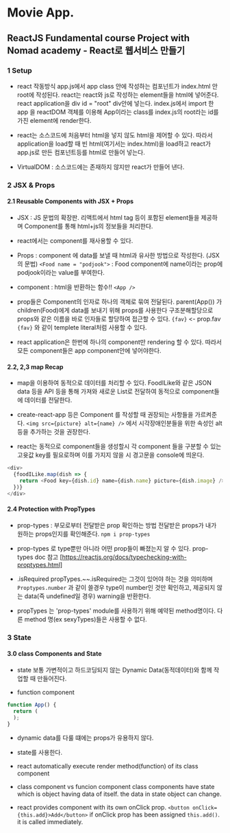 # Movie App.

## ReactJS Fundamental course Project with Nomad academy - React로 웹서비스 만들기

### 1 Setup

- react 작동방식
  app.js에서 app class 안에 작성하는 컴포넌트가 index.html 안 root에 작성된다.
  react는 react와 js로 작성하는 element들을 html에 넣어준다.
  react application을 div id = "root" div안에 넣는다.
  index.js에서 import 한 app 을 reactDOM 객체를 이용해 App이라는 class를 index.js의 root라는 id를 가진 element에 render한다.

- react는 소스코드에 처음부터 html을 넣지 않도 html을 제어할 수 있다.
  따라서 application을 load할 때 빈 html(여기서는 index.html)을 load하고 react가 app.js로 만든 컴포넌트등를 html로 만들어 넣는다.

- VirtualDOM : 소스코드에는 존재하지 않지만 react가 만들어 낸다.

### 2 JSX & Props

#### 2.1 Reusable Components with JSX + Props

- JSX : JS 문법의 확장판. 리액트에서 html tag 등이 포함된 element들을 제공하며 Component를 통해 html+js의 정보들을 처리한다.
- react에서는 component를 재사용할 수 있다.

- Props : component 에 data를 보낼 때 html과 유사한 방법으로 작성한다. (JSX의 문법)
  `<Food name = "podjook">`
  : Food component에 name이라는 prop에 podjook이라는 value를 부여한다.

- component : html을 반환하는 함수!!
  `<App />`

- prop들은 Component의 인자로 하나의 객체로 묶여 전달된다.
  parent(App()) 가 children(Food)에게 data를 보내기 위해 props를 사용한다
  구조분해할당으로 props와 같은 이름을 바로 인자들로 할당하여 접근할 수 있다.
  `{fav}` <- prop.fav
  `{fav}` 와 같이 templete literal처럼 사용할 수 있다.

- react application은 한번에 하나의 component만 rendering 할 수 있다. 따라서 모든 component들은 app component안에 넣어야한다.

#### 2.2, 2,3 map Recap

- map을 이용하여 동적으로 데이터를 처리할 수 있다.
  FoodILike와 같은 JSON data 등을 API 등을 통해 가져와
  새로운 List로 전달하여 동적으로 component들에 데이터를 전달한다.

- create-react-app 등은 Component 를 작성할 때 권장되는 사항들을 가르켜준다.
  `<img src={picture} alt={name} />`
  에서 시각장애인분들을 위한 속성인 alt 등을 추가하는 것을 권장한다.

- react는 동적으로 component들을 생성할시 각 component 들을 구분할 수 있는 고윳값 key를 필요로하며 이를 가지지 않을 시 경고문을 console에 띄운다.

```javascript
<div>
  {foodILike.map(dish => {
    return <Food key={dish.id} name={dish.name} picture={dish.image} />;
  })}
</div>
```

#### 2.4 Protection with PropTypes

- prop-types : 부모로부터 전달받은 prop 확인하는 방법
  전달받은 props가 내가 원하는 props인지를 확인해준다.
  `npm i prop-types`

- prop-types 로 type뿐만 아니라 어떤 prop들이 빠졌는지 알 수 있다. prop-types doc 참고
  [https://reactjs.org/docs/typechecking-with-proptypes.html]

- .isRequired
  propTypes.~~.isRequired는 그것이 있어야 하는 것을 의미하며 `Proptypes.number` 과 같이 쓸경우 type이 number인 것만 확인하고, 제공되지 않는 data(즉 undefined일 경우) warning을 반환한다.

- propTypes 는 'prop-types' module를 사용하기 위해 예약된 method명이다. 다른 method 명(ex sexyTypes)들은 사용할 수 없다.

### 3 State

#### 3.0 class Components and State

- state
  보통 가변적이고 하드코딩되지 않는 Dynamic Data(동적데이터)와 함께 작업할 때 만들어진다.

- function component

```javascript
function App() {
  return (
  );
}
```

- dynamic data를 다룰 떄에는 props가 유용하지 않다.
- state를 사용한다.

- react automatically execute render method(function) of its class component
- class component vs funcion component
  class components have state which is object having data of itself.
  the data in state object can change.

- react provides component with its own onClick prop.
  `<button onClick={this.add}>Add</button>`
  if onClick prop has been assigned `this.add()`. it is called immediately.
